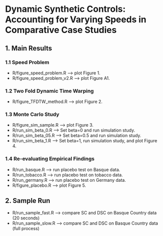 # Dynamic Synthetic Controls: Accounting for Varying Speeds in Comparative Case Studies

## 1. Main Results

### 1.1 Speed Problem
* R/figure_speed_problem.R --> plot Figure 1.
* R/figure_speed_problem_v2.R --> plot Figure A1.

### 1.2 Two Fold Dynamic Time Warping
* R/figure_TFDTW_method.R --> plot Figure 2.

### 1.3 Monte Carlo Study
* R/figure_sim_sample.R --> plot Figure 3.
* R/run_sim_beta_0.R --> Set beta=0 and run simulation study.
* R/run_sim_beta_05.R --> Set beta=0.5 and run simulation study.
* R/run_sim_beta_1.R --> Set beta=1, run simulation study, and plot Figure 4.

### 1.4 Re-evaluating Empirical Findings
* R/run_basque.R --> run placebo test on Basque data.
* R/run_tobacco.R --> run placebo test on tobacco data.
* R/run_germany.R --> run placebo test on Germany data.
* R/figure_placebo.R --> plot Figure 5.

## 2. Sample Run
* R/run_sample_fast.R --> compare SC and DSC on Basque Country data (20 seconds)
* R/run_sample_slow.R --> compare SC and DSC on Basque Country data (full process)
